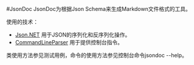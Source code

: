 #JsonDoc
JsonDoc为根据Json Schema来生成Markdown文件格式的工具。

使用的技术：

- [Json.NET](http://james.newtonking.com/ "Json.Net") 用于JSON的序列化和反序列化操作。
- [CommandLineParser](http://commandline.codeplex.com/ "CommandLineParser") 用于提供控制台指令。

类使用方法参见测试用例，命令的使用方法参见控制台命令jsondoc --help。